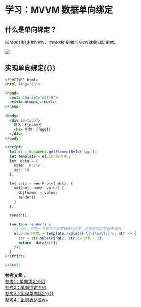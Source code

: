 # 学习：MVVM 数据单向绑定  
## 什么是单向绑定？  
把Model绑定到View，当Model更新时View就会自动更新。  
  
![](https://cdn.jsdelivr.net/gh/jsdevin/imgBed/img/202207220722965.png)  
  
## 实现单向绑定{{}}  
  
```html  
<!DOCTYPE html>  
<html lang="en">  

<head>  
  <meta charset="utf-8">  
  <title>单向绑定</title>  
</head>  
  
<body>  
  <div id="app">  
    姓名：{{name}}  
    <br> 年龄：{{age}}  
  </div>  
</body>  

<script>  
  let el = document.getElementById('app');  
  let template = el.innerHTML;  
  let _data = {  
    name: 'Devin',  
    age: 18  
  };  
  
  let data = new Proxy(_data, {  
    set(obj, name, value) {  
      obj[name] = value;  
      render();  
    }  
  });  
  
  render();  
  
  function render() {  
    // \w+：匹配一个或多个非字母进行切割，匹配到的非字母不缓存；  
    el.innerHTML = template.replace(/\{\{\w+\}\}/g, str => {  
      str = str.substring(2, str.length - 2);  
      return _data[str];  
    });  
  }  
</script>  
  
</html>  
```  
  
**参考文章：**  
[参考1：单向绑定介绍](https://www.liaoxuefeng.com/wiki/1022910821149312/1109447325776608)  
[参考2：单向绑定介绍](https://blog.csdn.net/Gaozihang777/article/details/121906849)  
[参考3：实现单向绑定{{}}](https://blog.csdn.net/weixin_42397257/article/details/89685079)  
[参考4：正则表达式w+](https://blog.csdn.net/weixin_44356698/article/details/108082449)  